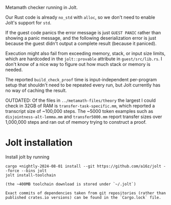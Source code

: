 Metamath checker running in Jolt.

Our Rust code is already `no_std` with `alloc`, so we don't need to
enable Jolt's support for `std`.

If the guest code panics the error message is just `GUEST PANIC`
rather than showing a panic message, and the following deserialization
error is just because the guest didn't output a complete result
(because it paniced).

Execution might also fail from exceeding memory, stack, or input size
limits, which are hardcoded in the `jolt::provable` attribute in
`guest/src/lib.rs`.
I don't know of a nice way to figure out how much stack or memory is
needed.

The reported `build_check_proof` time is input-independent per-program
setup that shouldn't need to be repeated every run, but Jolt currently
has no way of caching the result.

OUTDATED:
Of the files in `../metamath-files/theory` the largest I could check
in 32GB of RAM is `transfer-task-specific.mm`, which reported a transcript
size of ~100,000 steps.
The ~5000 token examples such as `disjointness-alt-lemma.mm`
and `transfer5000.mm` report transfer sizes over 1,000,000 steps and
ran out of memory trying to construct a proof.

# Jolt installation

Install jolt by running
```
cargo +nightly-2024-08-01 install --git https://github.com/a16z/jolt --force --bins jolt
jolt install-toolchain

(the ~400MB toolchain download is stored under `~/.jolt`)

Exact commits of dependencies taken from git repositories (rather than
published crates.io versions) can be found in the `Cargo.lock` file.
